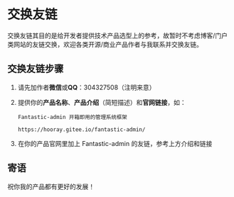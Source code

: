 # 交换友链

交换友链其目的是给开发者提供技术产品选型上的参考，故暂时不考虑博客/门户类网站的友链交换，欢迎各类开源/商业产品作者与我联系并交换友链。

## 交换友链步骤

1. 请先加作者**微信**或**QQ**：304327508（注明来意）
2. 提供你的**产品名称**、**产品介绍**（简短描述）和**官网链接**，如：

    `Fantastic-admin 开箱即用的管理系统框架`

    `https://hooray.gitee.io/fantastic-admin/`

3. 在你的产品官网里加上 Fantastic-admin 的友链，参考上方介绍和链接

## 寄语

祝你我的产品都有更好的发展！
